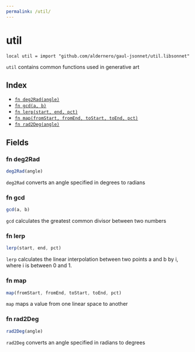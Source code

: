 ```yaml
---
permalink: /util/
---
```


# util

```jsonnet
local util = import "github.com/aldernero/gaul-jsonnet/util.libsonnet"
```

`util` contains common functions used in generative art

## Index

* [`fn deg2Rad(angle)`](#fn-deg2rad)
* [`fn gcd(a, b)`](#fn-gcd)
* [`fn lerp(start, end, pct)`](#fn-lerp)
* [`fn map(fromStart, fromEnd, toStart, toEnd, pct)`](#fn-map)
* [`fn rad2Deg(angle)`](#fn-rad2deg)

## Fields

### fn deg2Rad

```ts
deg2Rad(angle)
```

`deg2Rad` converts an angle specified in degrees to radians

### fn gcd

```ts
gcd(a, b)
```

`gcd` calculates the greatest common divisor between two numbers

### fn lerp

```ts
lerp(start, end, pct)
```

`lerp` calculates the linear interpolation between two points a and b by i, where i is between 0 and 1.

### fn map

```ts
map(fromStart, fromEnd, toStart, toEnd, pct)
```

`map` maps a value from one linear space to another

### fn rad2Deg

```ts
rad2Deg(angle)
```

`rad2Deg` converts an angle specified in radians to degrees